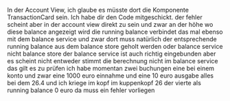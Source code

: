 In der Account View, ich glaube es müsste dort die Komponente TransactionCard sein. Ich habe dir den Code mitgeschickt. der fehler scheint aber in der account view direkt zu sein und zwar an der höhe wo diese balance angezeigt wird die running balance verbindet das mal ebenso mit dem balance service und zwar dort muss natürlich der entsprechende running balance aus dem balance store geholt werden oder balance service nicht balance store der balance service ist auch richtig eingebunden aber es scheint nicht entweder stimmt die berechnung nicht im balance service das gilt es zu prüfen ich habe momentan zwei buchungen eine bei einem konto und zwar eine 1000 euro einnahme und eine 10 euro ausgabe alles bei dem 26.4 und ich kriege im kopf im kuppenkopf 26 der vierte als running balance 0 euro da muss ein fehler vorliegen
